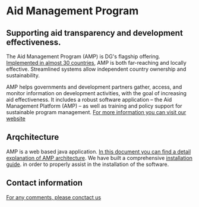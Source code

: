 
# Aid Management Program

## Supporting aid transparency and development effectiveness.

The Aid Management Program (AMP) is DG's flagship offering. [Implemented in almost 30 countries](https://www.developmentgateway.org/blog/short-history-amp-technology "A short history of AMP Technolobgy"), AMP is both far-reaching and locally effective. Streamlined systems allow independent country ownership and sustainability.

AMP helps governments and development partners gather, access, and monitor information on development activities, with the goal of increasing aid effectiveness. It includes a robust software application – the Aid Management Platform (AMP) – as well as training and policy support for sustainable program management.
[For more information you can visit our website](https://www.developmentgateway.org/expertise/amp "Development Gateway's Homepage")


## Arqchitecture
AMP is a web based java  application. [In this document you can find a detail explanation of AMP architecture](../master/doc/AMP_3_Technical_Documentation.pdf).
We have built a comprehensive [installation guide](../master/doc/AMP_Installation_Guide.pdf). in order to properly assist in the installation of the software. 

## Contact information

[For any comments, please conctact us](mailto:info@developmentgateway.org "Development Gateway's Email")
 



